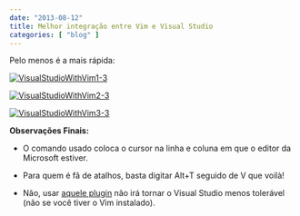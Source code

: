 ```yaml
---
date: "2013-08-12"
title: Melhor integração entre Vim e Visual Studio
categories: [ "blog" ]
---
```

Pelo menos é a mais rápida:

[![VisualStudioWithVim1-3](http://i.imgur.com/aRIuhsP.png)](/images/VisualStudioWithVim1-3.png)

[![VisualStudioWithVim2-3](http://i.imgur.com/GrwuWwd.png)](/images/VisualStudioWithVim2-31.png)

[![VisualStudioWithVim3-3](http://i.imgur.com/8ebwJG7.png)](/images/VisualStudioWithVim3-3.png)

**Observações Finais:**

	
  * O comando usado coloca o cursor na linha e coluna em que o editor da Microsoft estiver.

	
  * Para quem é fã de atalhos, basta digitar Alt+T seguido de V que voilà!

	
  * Não, usar [aquele plugin](http://visualstudiogallery.msdn.microsoft.com/59ca71b3-a4a3-46ca-8fe1-0e90e3f79329) não irá tornar o Visual Studio menos tolerável (não se você tiver o Vim instalado).

